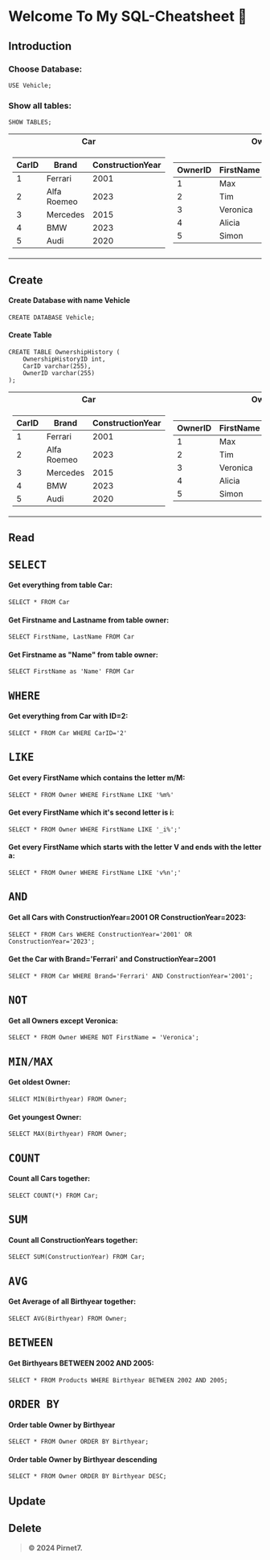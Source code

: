 # Welcome To My SQL-Cheatsheet 👋

## Introduction

### Choose Database:

```
USE Vehicle;
```

### Show all tables:

```
SHOW TABLES;
```

<table>
<tr>
<th>Car</th>
<th>Owner</th>
</tr>
<tr>
<td>

| CarID | Brand       | ConstructionYear |
| ----- | ----------- | ---------------- |
| 1     | Ferrari     | 2001             |
| 2     | Alfa Roemeo | 2023             |
| 3     | Mercedes    | 2015             |
| 4     | BMW         | 2023             |
| 5     | Audi        | 2020             |

</td><td>

| OwnerID | FirstName | LastName | Birthyear |
| ------- | --------- | -------- | --------- |
| 1       | Max       | Meier    | 2002      |
| 2       | Tim       | Weber    | 1998      |
| 3       | Veronica  | Shabid   | 2005      |
| 4       | Alicia    | Davidson | 2002      |
| 5       | Simon     | Schmidt  | 2003      |

</td></tr> 
</table>

## Create

#### Create Database with name Vehicle

```
CREATE DATABASE Vehicle;
```

#### Create Table

```
CREATE TABLE OwnershipHistory (
    OwnershipHistoryID int,
    CarID varchar(255),
    OwnerID varchar(255)
);
```

<table>
<tr>
<th>Car</th>
<th>Owner</th>
<th>OwnershipHistory</th>
</tr>
<tr>
<td>

| CarID | Brand       | ConstructionYear |
| ----- | ----------- | ---------------- |
| 1     | Ferrari     | 2001             |
| 2     | Alfa Roemeo | 2023             |
| 3     | Mercedes    | 2015             |
| 4     | BMW         | 2023             |
| 5     | Audi        | 2020             |

</td><td>

| OwnerID | FirstName | LastName | Birthyear |
| ------- | --------- | -------- | --------- |
| 1       | Max       | Meier    | 2002      |
| 2       | Tim       | Weber    | 1998      |
| 3       | Veronica  | Shabid   | 2005      |
| 4       | Alicia    | Davidson | 2002      |
| 5       | Simon     | Schmidt  | 2003      |

</td><td>

| OwnershipHistoryID | CarID | OwnerID |
| ------------------ | ----- | ------- |
| 1                  | 1     | 3       |
| 2                  | 4     | 3       |
| 3                  | 3     | 1       |
| 4                  | 2     | 4       |
| 5                  | 1     | 4       |

</td></tr> 
</table>

## Read

## <kbd>SELECT</kbd>

#### Get everything from table Car:

```
SELECT * FROM Car
```

#### Get Firstname and Lastname from table owner:

```
SELECT FirstName, LastName FROM Car
```

#### Get Firstname as "Name" from table owner:

```
SELECT FirstName as 'Name' FROM Car
```

## <kbd>WHERE</kbd>

#### Get everything from Car with ID=2:

```
SELECT * FROM Car WHERE CarID='2'
```

###

## <kbd>LIKE</kbd>

#### Get every FirstName which contains the letter m/M:

```
SELECT * FROM Owner WHERE FirstName LIKE '%m%'
```

#### Get every FirstName which it's second letter is i:

```
SELECT * FROM Owner WHERE FirstName LIKE '_i%';'
```

#### Get every FirstName which starts with the letter V and ends with the letter a:

```
SELECT * FROM Owner WHERE FirstName LIKE 'v%n';'
```

## <kbd>AND</kbd>

#### Get all Cars with ConstructionYear=2001 OR ConstructionYear=2023:

```
SELECT * FROM Cars WHERE ConstructionYear='2001' OR ConstructionYear='2023';
```

#### Get the Car with Brand='Ferrari' and ConstructionYear=2001

```
SELECT * FROM Car WHERE Brand='Ferrari' AND ConstructionYear='2001';
```

## <kbd>NOT</kbd>

#### Get all Owners except Veronica:

```
SELECT * FROM Owner WHERE NOT FirstName = 'Veronica';
```

## <kbd>MIN/MAX</kbd>

#### Get oldest Owner:

```
SELECT MIN(Birthyear) FROM Owner;
```

#### Get youngest Owner:

```
SELECT MAX(Birthyear) FROM Owner;
```

## <kbd>COUNT</kbd>

#### Count all Cars together:

```
SELECT COUNT(*) FROM Car;
```

## <kbd>SUM</kbd>

#### Count all ConstructionYears together:

```
SELECT SUM(ConstructionYear) FROM Car;
```

## <kbd>AVG</kbd>

#### Get Average of all Birthyear together:

```
SELECT AVG(Birthyear) FROM Owner;
```

## <kbd>BETWEEN</kbd>

#### Get Birthyears BETWEEN 2002 AND 2005:

```
SELECT * FROM Products WHERE Birthyear BETWEEN 2002 AND 2005;
```

## <kbd>ORDER BY</kbd>

#### Order table Owner by Birthyear

```
SELECT * FROM Owner ORDER BY Birthyear;
```

#### Order table Owner by Birthyear descending

```
SELECT * FROM Owner ORDER BY Birthyear DESC;
```

## Update

## Delete

> **© 2024 Pirnet7.**
